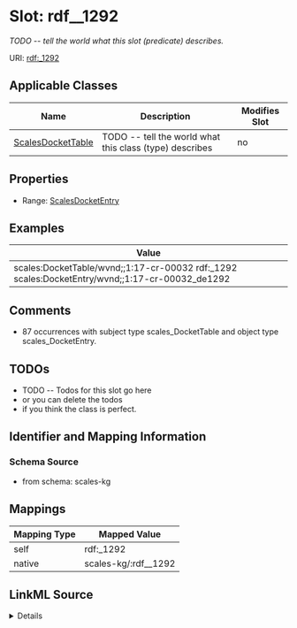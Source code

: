 

# Slot: rdf__1292


_TODO -- tell the world what this slot (predicate) describes._





URI: [rdf:_1292](http://www.w3.org/1999/02/22-rdf-syntax-ns#_1292)



<!-- no inheritance hierarchy -->





## Applicable Classes

| Name | Description | Modifies Slot |
| --- | --- | --- |
| [ScalesDocketTable](../classes/ScalesDocketTable.md) | TODO -- tell the world what this class (type) describes |  no  |







## Properties

* Range: [ScalesDocketEntry](../classes/ScalesDocketEntry.md)






## Examples

| Value |
| --- |
| scales:DocketTable/wvnd;;1:17-cr-00032 rdf:_1292 scales:DocketEntry/wvnd;;1:17-cr-00032_de1292 |

## Comments

* 87 occurrences with subject type scales_DocketTable and object type scales_DocketEntry.

## TODOs

* TODO -- Todos for this slot go here
* or you can delete the todos
* if you think the class is perfect.

## Identifier and Mapping Information







### Schema Source


* from schema: scales-kg




## Mappings

| Mapping Type | Mapped Value |
| ---  | ---  |
| self | rdf:_1292 |
| native | scales-kg/:rdf__1292 |




## LinkML Source

<details>
```yaml
name: rdf__1292
description: TODO -- tell the world what this slot (predicate) describes.
todos:
- TODO -- Todos for this slot go here
- or you can delete the todos
- if you think the class is perfect.
comments:
- 87 occurrences with subject type scales_DocketTable and object type scales_DocketEntry.
examples:
- value: scales:DocketTable/wvnd;;1:17-cr-00032 rdf:_1292 scales:DocketEntry/wvnd;;1:17-cr-00032_de1292
from_schema: scales-kg
rank: 1000
slot_uri: rdf:_1292
alias: rdf__1292
domain_of:
- scales_DocketTable
range: scales_DocketEntry

```
</details>